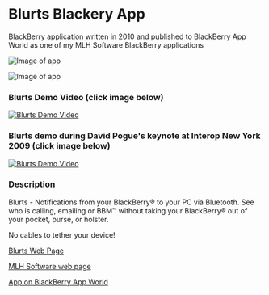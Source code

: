 # Blurts Blackery App

BlackBerry application written in 2010 and published to BlackBerry App World as one of my MLH Software BlackBerry applications 

![Image of app](http://mlhsoftware.com/images/Blurts.png)

![Image of app](http://mlhsoftware.com/Blurts/images/callAlertShadow20.png)

### Blurts Demo Video (click image below) 
[![Blurts Demo Video](https://img.youtube.com/vi/5324D5pYxHM/0.jpg)](https://www.youtube.com/watch?v=5324D5pYxHM "Blurts Demo Video")


### Blurts demo during David Pogue's keynote at Interop New York 2009 (click image below) 
[![Blurts Demo Video](https://img.youtube.com/vi/PTcSq364rfA/0.jpg)](https://www.youtube.com/watch?v=PTcSq364rfA "Blurts Demo Video")

### Description 
Blurts - Notifications from your BlackBerry® to your PC via Bluetooth. See who is calling, emailing or BBM™ without taking your BlackBerry® out of your pocket, purse, or holster.

No cables to tether your device!


 [Blurts Web Page](http://mlhsoftware.com/Blurts/index.html)


 [MLH Software web page](http://mlhsoftware.com/)
 
 [App on BlackBerry App World](https://appworld.blackberry.com/webstore/content/4298/?lang=en)


